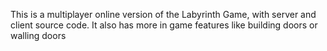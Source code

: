 This is a multiplayer online version of the Labyrinth Game, with server and client source code. 
It also has more in game features like building doors or walling doors
